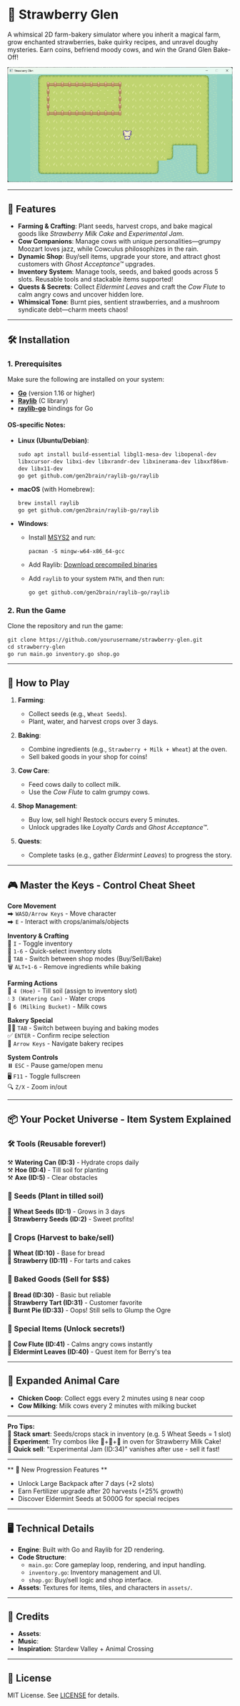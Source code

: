 # 🍓 Strawberry Glen

A whimsical 2D farm-bakery simulator where you inherit a magical farm, grow enchanted strawberries, bake quirky recipes, and unravel doughy mysteries. Earn coins, befriend moody cows, and win the Grand Glen Bake-Off!

![Gameplay Preview](assets/preview.png)

---

## 🌟 Features

- **Farming & Crafting**: Plant seeds, harvest crops, and bake magical goods like _Strawberry Milk Cake_ and _Experimental Jam_.
- **Cow Companions**: Manage cows with unique personalities—grumpy Moozart loves jazz, while Cowculus philosophizes in the rain.
- **Dynamic Shop**: Buy/sell items, upgrade your store, and attract ghost customers with _Ghost Acceptance™_ upgrades.
- **Inventory System**: Manage tools, seeds, and baked goods across 5 slots. Reusable tools and stackable items supported!
- **Quests & Secrets**: Collect _Eldermint Leaves_ and craft the _Cow Flute_ to calm angry cows and uncover hidden lore.
- **Whimsical Tone**: Burnt pies, sentient strawberries, and a mushroom syndicate debt—charm meets chaos!

---

## 🛠️ Installation

### 1. **Prerequisites**

Make sure the following are installed on your system:

- **[Go](https://golang.org/dl/)** (version 1.16 or higher)
- **[Raylib](https://www.raylib.com/)** (C library)
- **[raylib-go](https://github.com/gen2brain/raylib-go)** bindings for Go

#### OS-specific Notes:

- **Linux (Ubuntu/Debian)**:

  ```
  sudo apt install build-essential libgl1-mesa-dev libopenal-dev libxcursor-dev libxi-dev libxrandr-dev libxinerama-dev libxxf86vm-dev libx11-dev
  go get github.com/gen2brain/raylib-go/raylib
  ```

- **macOS** (with Homebrew):

  ```
  brew install raylib
  go get github.com/gen2brain/raylib-go/raylib
  ```

- **Windows**:

  - Install [MSYS2](https://www.msys2.org/) and run:

    ```
    pacman -S mingw-w64-x86_64-gcc
    ```

  - Add Raylib: [Download precompiled binaries](https://github.com/raysan5/raylib/releases)
  - Add `raylib` to your system `PATH`, and then run:

    ```
    go get github.com/gen2brain/raylib-go/raylib
    ```

### 2. **Run the Game**

Clone the repository and run the game:

```
git clone https://github.com/yourusername/strawberry-glen.git
cd strawberry-glen
go run main.go inventory.go shop.go
```

---

## 🥧 How to Play

1. **Farming**:
   - Collect seeds (e.g., `Wheat Seeds`).
   - Plant, water, and harvest crops over 3 days.
2. **Baking**:

   - Combine ingredients (e.g., `Strawberry + Milk + Wheat`) at the oven.
   - Sell baked goods in your shop for coins!

3. **Cow Care**:

   - Feed cows daily to collect milk.
   - Use the _Cow Flute_ to calm grumpy cows.

4. **Shop Management**:

   - Buy low, sell high! Restock occurs every 5 minutes.
   - Unlock upgrades like _Loyalty Cards_ and _Ghost Acceptance™_.

5. **Quests**:
   - Complete tasks (e.g., gather _Eldermint Leaves_) to progress the story.

---

## 🎮 Master the Keys - Control Cheat Sheet

**Core Movement**  
⮕ `WASD/Arrow Keys` - Move character  
⮕ `E` - Interact with crops/animals/objects

**Inventory & Crafting**  
🎒 `I` - Toggle inventory  
🔢 `1-6` - Quick-select inventory slots  
🔄 `TAB` - Switch between shop modes (Buy/Sell/Bake)  
🗑️ `ALT+1-6` - Remove ingredients while baking

**Farming Actions**  
🌾 `4 (Hoe)` - Till soil (assign to inventory slot)  
💧 `3 (Watering Can)` - Water crops  
🐄 `6 (Milking Bucket)` - Milk cows

**Bakery Special**  
👨🍳 `TAB` - Switch between buying and baking modes  
✅ `ENTER` - Confirm recipe selection  
🔀 `Arrow Keys` - Navigate bakery recipes

**System Controls**  
⏸️ `ESC` - Pause game/open menu  
🖥️ `F11` - Toggle fullscreen  
🔍 `Z/X` - Zoom in/out

---

## 📦 Your Pocket Universe - Item System Explained

### 🛠️ Tools (Reusable forever!)

⚒️ **Watering Can (ID:3)** - Hydrate crops daily  
⚒️ **Hoe (ID:4)** - Till soil for planting  
⚒️ **Axe (ID:5)** - Clear obstacles

### 🌱 Seeds (Plant in tilled soil)

🌾 **Wheat Seeds (ID:1)** - Grows in 3 days  
🌾 **Strawberry Seeds (ID:2)** - Sweet profits!

### 🍓 Crops (Harvest to bake/sell)

🧺 **Wheat (ID:10)** - Base for bread  
🧺 **Strawberry (ID:11)** - For tarts and cakes

### 🥧 Baked Goods (Sell for $$$)

🧁 **Bread (ID:30)** - Basic but reliable  
🧁 **Strawberry Tart (ID:31)** - Customer favorite  
🧁 **Burnt Pie (ID:33)** - Oops! Still sells to Glump the Ogre

### 🐄 Special Items (Unlock secrets!)

🎵 **Cow Flute (ID:41)** - Calms angry cows instantly  
🍃 **Eldermint Leaves (ID:40)** - Quest item for Berry's tea

---

## 🐔 Expanded Animal Care

- **Chicken Coop**: Collect eggs every 2 minutes using `B` near coop
- **Cow Milking**: Milk cows every 2 minutes with milking bucket

---

**Pro Tips:**  
🔸 **Stack smart**: Seeds/crops stack in inventory (e.g. 5 Wheat Seeds = 1 slot)  
🔹 **Experiment**: Try combos like 🍓+🥛+🌾 in oven for Strawberry Milk Cake!  
🔻 **Quick sell**: "Experimental Jam (ID:34)" vanishes after use - sell it fast!

---

** 🌟 New Progression Features **

- Unlock Large Backpack after 7 days (+2 slots)
- Earn Fertilizer upgrade after 20 harvests (+25% growth)
- Discover Eldermint Seeds at 5000G for special recipes

---

## 🖥️ Technical Details

- **Engine**: Built with Go and Raylib for 2D rendering.
- **Code Structure**:
  - `main.go`: Core gameplay loop, rendering, and input handling.
  - `inventory.go`: Inventory management and UI.
  - `shop.go`: Buy/sell logic and shop interface.
- **Assets**: Textures for items, tiles, and characters in `assets/`.

---

## 🙌 Credits

- **Assets**:
- **Music**:
- **Inspiration**: Stardew Valley + Animal Crossing

---

## 📜 License

MIT License. See [LICENSE](LICENSE) for details.
